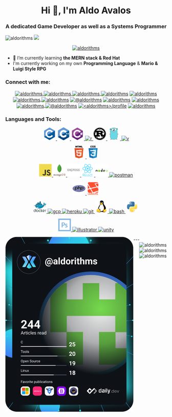 <h1 align="center">Hi 👋, I'm Aldo Avalos</h1>
<h3 align="center">A dedicated Game Developer as well as a Systems Programmer</h3>

<p align="left">
    <img src="https://komarev.com/ghpvc/?username=aldorithms&label=Profile%20views&color=0e75b6&style=flat" alt="aldorithms" />
    <img src="https://img.shields.io/github/followers/aldorithms?label=Follow&style=social" />
</p>

<p align="center">
    <a href="https://github.com/ryo-ma/github-profile-trophy">
        <img src="https://github-profile-trophy.vercel.app/?username=aldorithms" alt="aldorithms" />
    </a>
</p>

- 🌱 I’m currently learning **the MERN stack & Red Hat**
- I'm currently working on my own **Programming Language** & **Mario & Luigi Style RPG**

<h3 align="left">Connect with me:</h3>
<p align="center">
<a href="https://codepen.io/aldorithms" target="blank">
    <img align="center" src="https://raw.githubusercontent.com/rahuldkjain/github-profile-readme-generator/master/src/images/icons/Social/codepen.svg" alt="aldorithms" height="30" width="40" />
</a>
<a href="https://dev.to/aldorithms" target="blank">
    <img align="center" src="https://raw.githubusercontent.com/rahuldkjain/github-profile-readme-generator/master/src/images/icons/Social/devto.svg" alt="aldorithms" height="30" width="40" />
</a>
<a href="https://linkedin.com/in/aldorithms" target="blank">
    <img align="center" src="https://raw.githubusercontent.com/rahuldkjain/github-profile-readme-generator/master/src/images/icons/Social/linked-in-alt.svg" alt="aldorithms" height="30" width="40" />
</a>
<a href="https://stackoverflow.com/users/aldorithms" target="blank">
    <img align="center" src="https://raw.githubusercontent.com/rahuldkjain/github-profile-readme-generator/master/src/images/icons/Social/stack-overflow.svg" alt="aldorithms" height="30" width="40" /></a>
<a href="https://codesandbox.com/aldorithms" target="blank">
    <img align="center" src="https://raw.githubusercontent.com/rahuldkjain/github-profile-readme-generator/master/src/images/icons/Social/codesandbox.svg" alt="aldorithms" height="30" width="40" />
</a>
<a href="https://kaggle.com/aldorithms" target="blank">
    <img align="center" src="https://raw.githubusercontent.com/rahuldkjain/github-profile-readme-generator/master/src/images/icons/Social/kaggle.svg" alt="aldorithms" height="30" width="40" />
</a>
<a href="https://dribbble.com/aldorithms" target="blank">
    <img align="center" src="https://raw.githubusercontent.com/rahuldkjain/github-profile-readme-generator/master/src/images/icons/Social/dribbble.svg" alt="aldorithms" height="30" width="40" /></a>
<a href="https://hashnode.com/@aldorithms" target="blank">
    <img align="center" src="https://raw.githubusercontent.com/rahuldkjain/github-profile-readme-generator/master/src/images/icons/Social/hashnode.svg" alt="@aldorithms" height="30" width="40" /></a>
<a href="https://www.codechef.com/users/aldorithms" target="blank">
    <img align="center" src="https://cdn.jsdelivr.net/npm/simple-icons@3.1.0/icons/codechef.svg" alt="aldorithms" height="30" width="40" /></a>
<a href="https://www.hackerrank.com/aldorithms" target="blank">
    <img align="center" src="https://raw.githubusercontent.com/rahuldkjain/github-profile-readme-generator/master/src/images/icons/Social/hackerrank.svg" alt="aldorithms" height="30" width="40"/>
</a>
<a href="https://www.leetcode.com/aldorithms" target="blank">
    <img align="center" src="https://raw.githubusercontent.com/rahuldkjain/github-profile-readme-generator/master/src/images/icons/Social/leet-code.svg" alt="aldorithms" height="30" width="40" />
</a>
<a href="https://www.hackerearth.com/@aldorithms" target="blank">
    <img align="center" src="https://raw.githubusercontent.com/rahuldkjain/github-profile-readme-generator/master/src/images/icons/Social/hackerearth.svg" alt="@aldorithms" height="30" width="40" /></a>
<a href="https://auth.geeksforgeeks.org/user/<aldorithms>/profile" target="blank">
    <img align="center" src="https://raw.githubusercontent.com/rahuldkjain/github-profile-readme-generator/master/src/images/icons/Social/geeks-for-geeks.svg" alt="<aldorithms>/profile" height="30" width="40" /></a>
<a href="https://www.topcoder.com/members/aldorithms" target="blank">
    <img align="center" src="https://raw.githubusercontent.com/rahuldkjain/github-profile-readme-generator/master/src/images/icons/Social/topcoder.svg" alt="aldorithms" height="30" width="40" /></a>
</p>

<h3 align="left">Languages and Tools:</h3>
<p align="center">
    <a href="https://www.cprogramming.com/" target="_blank" rel="noreferrer">
        <img src="https://raw.githubusercontent.com/devicons/devicon/master/icons/c/c-original.svg" alt="c" width="40" height="40"/>
    </a>
    <a href="https://www.w3schools.com/cpp/" target="_blank" rel="noreferrer">
        <img src="https://raw.githubusercontent.com/devicons/devicon/master/icons/cplusplus/cplusplus-original.svg" alt="cplusplus" width="40" height="40"/>
    </a>
    <a href="https://www.w3schools.com/cs/" target="_blank" rel="noreferrer">
        <img src="https://raw.githubusercontent.com/devicons/devicon/master/icons/csharp/csharp-original.svg" alt="csharp" width="40" height="40"/>
    </a>
    <a href="https://www.r-project.org" target="_blank" rel="noreferrer">
        <img src="https://www.r-project.org/Rlogo.png" alt="r" width="40" height="40"/>
    </a>
    <a href="https://www.rust-lang.org" target="_blank" rel="noreferrer"> 
        <img src="https://raw.githubusercontent.com/devicons/devicon/master/icons/rust/rust-plain.svg" alt="rust" width="40" height="40"/> 
    </a>
    <a href="https://golang.org" target="_blank" rel="noreferrer">
        <img src="https://raw.githubusercontent.com/devicons/devicon/master/icons/go/go-original.svg" alt="go" width="40" height="40"/>
    </a>
    <a href="https://vlang.io/" target="_blank" rel="noreferrer">
        <img src="https://avatars.githubusercontent.com/u/46413578?s=200&v=4" alt="v" width="40" height="40"/>
    </a>
</p>
<p align="center"><!--WebDev-->
    <a href="https://www.w3.org/html/" target="_blank" rel="noreferrer"> 
        <img src="https://raw.githubusercontent.com/devicons/devicon/master/icons/html5/html5-original-wordmark.svg" alt="html5" width="40" height="40"/> 
    </a> 
    <a href="https://www.w3schools.com/css/" target="_blank" rel="noreferrer">
        <img src="https://raw.githubusercontent.com/devicons/devicon/master/icons/css3/css3-original-wordmark.svg" alt="css3" width="40" height="40"/>
    </a>
</p>
<p align="center">
    <a href="https://developer.mozilla.org/en-US/docs/Web/JavaScript" target="_blank" rel="noreferrer"> 
        <img src="https://raw.githubusercontent.com/devicons/devicon/master/icons/javascript/javascript-original.svg" alt="javascript" width="40" height="40"/> 
    </a>
    <a href="https://www.mongodb.com/" target="_blank" rel="noreferrer"> 
        <img src="https://raw.githubusercontent.com/devicons/devicon/master/icons/mongodb/mongodb-original-wordmark.svg" alt="mongodb" width="40" height="40"/> 
    </a> 
    <a href="https://expressjs.com" target="_blank" rel="noreferrer">
        <img src="https://raw.githubusercontent.com/devicons/devicon/master/icons/express/express-original-wordmark.svg" alt="express" width="40" height="40"/>
    </a>
    <a href="https://reactjs.org/" target="_blank" rel="noreferrer"> 
        <img src="https://raw.githubusercontent.com/devicons/devicon/master/icons/react/react-original-wordmark.svg" alt="react" width="40" height="40"/> 
    </a>
    <a href="https://nodejs.org" target="_blank" rel="noreferrer"> 
        <img src="https://raw.githubusercontent.com/devicons/devicon/master/icons/nodejs/nodejs-original-wordmark.svg" alt="nodejs" width="40" height="40"/> 
    </a>
    <a href="https://postman.com" target="_blank" rel="noreferrer"> 
        <img src="https://www.vectorlogo.zone/logos/getpostman/getpostman-icon.svg" alt="postman" width="40" height="40"/> 
    </a> 
</p>
<p align="center">
    <a href="https://www.php.net" target="_blank" rel="noreferrer"> 
        <img src="https://raw.githubusercontent.com/devicons/devicon/master/icons/php/php-original.svg" alt="php" width="40" height="40"/> 
    </a>
    <a href="https://laravel.com/" target="_blank" rel="noreferrer"> 
        <img src="https://raw.githubusercontent.com/devicons/devicon/master/icons/laravel/laravel-plain-wordmark.svg" alt="laravel" width="40" height="40"/> 
    </a> 
</p>
<p align="center">
    <a href="https://www.docker.com/" target="_blank" rel="noreferrer">
        <img src="https://raw.githubusercontent.com/devicons/devicon/master/icons/docker/docker-original-wordmark.svg" alt="docker" width="40" height="40"/>
    </a>
    <a href="https://cloud.google.com" target="_blank" rel="noreferrer">
        <img src="https://www.vectorlogo.zone/logos/google_cloud/google_cloud-icon.svg" alt="gcp" width="40" height="40"/>
    </a>
    <a href="https://heroku.com" target="_blank" rel="noreferrer">
        <img src="https://www.vectorlogo.zone/logos/heroku/heroku-icon.svg" alt="heroku" width="40" height="40"/>
    </a>
    <a href="https://git-scm.com/" target="_blank" rel="noreferrer">
        <img src="https://www.vectorlogo.zone/logos/git-scm/git-scm-icon.svg" alt="git" width="40" height="40"/>
    </a>
    <a href="https://www.linux.org/" target="_blank" rel="noreferrer"> 
        <img src="https://raw.githubusercontent.com/devicons/devicon/master/icons/linux/linux-original.svg" alt="linux" width="40" height="40"/> 
    </a>
        <a href="https://www.gnu.org/software/bash/" target="_blank" rel="noreferrer">
        <img src="https://www.vectorlogo.zone/logos/gnu_bash/gnu_bash-icon.svg" alt="bash" width="40" height="40"/>
    </a>
    <a href="https://www.python.org" target="_blank" rel="noreferrer"> 
        <img src="https://raw.githubusercontent.com/devicons/devicon/master/icons/python/python-original.svg" alt="python" width="40" height="40"/> 
    </a>
</p>
<p align="center">
    <a href="https://www.photoshop.com/en" target="_blank" rel="noreferrer"> 
        <img src="https://raw.githubusercontent.com/devicons/devicon/master/icons/photoshop/photoshop-line.svg" alt="photoshop" width="40" height="40"/> 
    </a> 
    <a href="https://www.adobe.com/in/products/illustrator.html" target="_blank" rel="noreferrer"> 
        <img src="https://www.vectorlogo.zone/logos/adobe_illustrator/adobe_illustrator-icon.svg" alt="illustrator" width="40" height="40"/> 
    </a> 
    <a href="https://unity.com/" target="_blank" rel="noreferrer"> 
        <img src="https://www.vectorlogo.zone/logos/unity3d/unity3d-icon.svg" alt="unity" width="40" height="40"/> 
    </a>
</p>
---
<a href="https://app.daily.dev/aldorithms">
  <img align="left" src="https://github.com/aldorithms/aldorithms/blob/main/devcard.svg" width="400" alt="Aldo's Dev Card"/>
</a>
<div align="right">
    <img src="https://github-readme-stats.vercel.app/api/top-langs?username=aldorithms&show_icons=true&locale=en&layout=compact" alt="aldorithms"/>
    <img src="https://github-readme-streak-stats.herokuapp.com/?user=aldorithms&" alt="aldorithms"/>
    <img src="https://github-readme-stats.vercel.app/api?username=aldorithms&show_icons=true&locale=en" alt="aldorithms"/>
</div>


